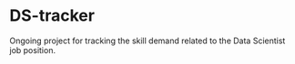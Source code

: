 # DS-tracker
Ongoing project for tracking the skill demand related to the Data Scientist job position.
